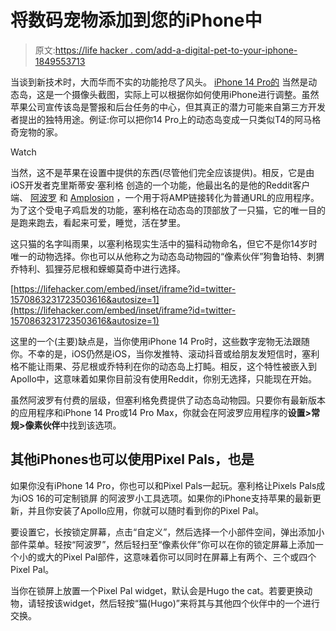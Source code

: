 # 将数码宠物添加到您的iPhone中

> 原文:[https://life hacker . com/add-a-digital-pet-to-your-iphone-1849553713](https://lifehacker.com/add-a-digital-pet-to-your-iphone-1849553713)

当谈到新技术时，大而华而不实的功能抢尽了风头。 [iPhone 14 Pro的](https://lifehacker.com/should-you-buy-the-iphone-14-or-14-pro-1849506382) 当然是动态岛，这是一个摄像头截图，实际上可以根据你如何使用iPhone进行调整。虽然苹果公司宣传该岛是警报和后台任务的中心，但其真正的潜力可能来自第三方开发者提出的独特用途。例证:你可以把你14 Pro上的动态岛变成一只类似T4的阿马格奇宠物的家。

Watch

当然，这不是苹果在设置中提供的东西(尽管他们完全应该提供)。相反，它是由iOS开发者克里斯蒂安·塞利格 创造的一个功能，他最出名的是他的Reddit客户端、 [阿波罗](https://lifehacker.com/the-best-apps-and-extensions-you-should-install-if-you-1848459916) 和 [Amplosion](https://lifehacker.com/use-this-app-to-get-rid-of-google-amp-urls-in-safari-1847716159) ，一个用于将AMP链接转化为普通URL的应用程序。为了这个受电子鸡启发的功能，塞利格在动态岛的顶部放了一只猫，它的唯一目的是跑来跑去，看起来可爱，睡觉，活在梦里。

这只猫的名字叫雨果，以塞利格现实生活中的猫科动物命名，但它不是你14岁时唯一的动物选择。你也可以从他称之为动态岛动物园的“像素伙伴”狗鲁珀特、刺猬乔特利、狐狸芬尼根和蝾螈莫奇中进行选择。

 [https://lifehacker.com/embed/inset/iframe?id=twitter-1570863231723503616&autosize=1](https://lifehacker.com/embed/inset/iframe?id=twitter-1570863231723503616&autosize=1) 

这里的一个(主要)缺点是，当你使用iPhone 14 Pro时，这些数字宠物无法跟随你。不幸的是，iOS仍然是iOS，当你发推特、滚动抖音或给朋友发短信时，塞利格不能让雨果、芬尼根或乔特利在你的动态岛上打盹。相反，这个特性被嵌入到Apollo中，这意味着如果你目前没有使用Reddit，你别无选择，只能现在开始。

虽然阿波罗有付费的层级，但塞利格免费提供了动态岛动物园。只要你有最新版本的应用程序和iPhone 14 Pro或14 Pro Max，你就会在阿波罗应用程序的**设置>常规>像素伙伴**中找到该选项。

## 其他iPhones也可以使用Pixel Pals，也是

如果你没有iPhone 14 Pro，你也可以和Pixel Pals一起玩。塞利格让Pixels Pals成为iOS 16的可定制锁屏 的阿波罗小工具选项。如果你的iPhone支持苹果的最新更新，并且你安装了Apollo应用，你就可以随时看到你的Pixel Pal。

要设置它，长按锁定屏幕，点击“自定义”，然后选择一个小部件空间，弹出添加小部件菜单。轻按“阿波罗”，然后轻扫至“像素伙伴”你可以在你的锁定屏幕上添加一个小的或大的Pixel Pal部件，这意味着你可以同时在屏幕上有两个、三个或四个Pixel Pal。

当你在锁屏上放置一个Pixel Pal widget，默认会是Hugo the cat。若要更换动物，请轻按该widget，然后轻按“猫(Hugo)”来将其与其他四个伙伴中的一个进行交换。
